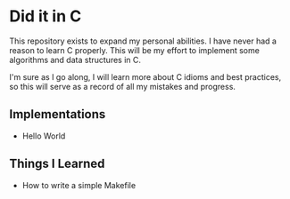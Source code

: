 # Did it in C

This repository exists to expand my personal abilities. I have never had a
reason to learn C properly. This will be my effort to implement some algorithms
and data structures in C.

I'm sure as I go along, I will learn more about C idioms and best practices, so
this will serve as a record of all my mistakes and progress.

## Implementations

- Hello World

## Things I Learned

- How to write a simple Makefile
